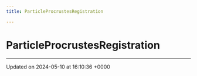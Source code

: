 ```yaml
---
title: ParticleProcrustesRegistration

---
```


# ParticleProcrustesRegistration





-------------------------------

Updated on 2024-05-10 at 16:10:36 +0000